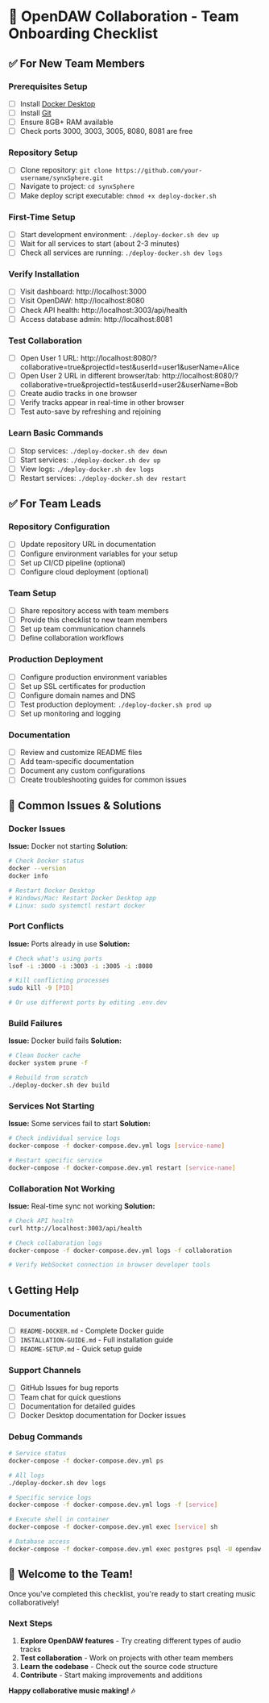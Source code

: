 # 🎵 OpenDAW Collaboration - Team Onboarding Checklist

## ✅ For New Team Members

### Prerequisites Setup
- [ ] Install [Docker Desktop](https://www.docker.com/products/docker-desktop/)
- [ ] Install [Git](https://git-scm.com/)
- [ ] Ensure 8GB+ RAM available
- [ ] Check ports 3000, 3003, 3005, 8080, 8081 are free

### Repository Setup
- [ ] Clone repository: `git clone https://github.com/your-username/synxSphere.git`
- [ ] Navigate to project: `cd synxSphere`
- [ ] Make deploy script executable: `chmod +x deploy-docker.sh`

### First-Time Setup
- [ ] Start development environment: `./deploy-docker.sh dev up`
- [ ] Wait for all services to start (about 2-3 minutes)
- [ ] Check all services are running: `./deploy-docker.sh dev logs`

### Verify Installation
- [ ] Visit dashboard: http://localhost:3000
- [ ] Visit OpenDAW: http://localhost:8080
- [ ] Check API health: http://localhost:3003/api/health
- [ ] Access database admin: http://localhost:8081

### Test Collaboration
- [ ] Open User 1 URL: http://localhost:8080/?collaborative=true&projectId=test&userId=user1&userName=Alice
- [ ] Open User 2 URL in different browser/tab: http://localhost:8080/?collaborative=true&projectId=test&userId=user2&userName=Bob
- [ ] Create audio tracks in one browser
- [ ] Verify tracks appear in real-time in other browser
- [ ] Test auto-save by refreshing and rejoining

### Learn Basic Commands
- [ ] Stop services: `./deploy-docker.sh dev down`
- [ ] Start services: `./deploy-docker.sh dev up`
- [ ] View logs: `./deploy-docker.sh dev logs`
- [ ] Restart services: `./deploy-docker.sh dev restart`

## ✅ For Team Leads

### Repository Configuration
- [ ] Update repository URL in documentation
- [ ] Configure environment variables for your setup
- [ ] Set up CI/CD pipeline (optional)
- [ ] Configure cloud deployment (optional)

### Team Setup
- [ ] Share repository access with team members
- [ ] Provide this checklist to new team members
- [ ] Set up team communication channels
- [ ] Define collaboration workflows

### Production Deployment
- [ ] Configure production environment variables
- [ ] Set up SSL certificates for production
- [ ] Configure domain names and DNS
- [ ] Test production deployment: `./deploy-docker.sh prod up`
- [ ] Set up monitoring and logging

### Documentation
- [ ] Review and customize README files
- [ ] Add team-specific documentation
- [ ] Document any custom configurations
- [ ] Create troubleshooting guides for common issues

## 🐛 Common Issues & Solutions

### Docker Issues
**Issue:** Docker not starting
**Solution:** 
```bash
# Check Docker status
docker --version
docker info

# Restart Docker Desktop
# Windows/Mac: Restart Docker Desktop app
# Linux: sudo systemctl restart docker
```

### Port Conflicts
**Issue:** Ports already in use
**Solution:**
```bash
# Check what's using ports
lsof -i :3000 -i :3003 -i :3005 -i :8080

# Kill conflicting processes
sudo kill -9 [PID]

# Or use different ports by editing .env.dev
```

### Build Failures
**Issue:** Docker build fails
**Solution:**
```bash
# Clean Docker cache
docker system prune -f

# Rebuild from scratch
./deploy-docker.sh dev build
```

### Services Not Starting
**Issue:** Some services fail to start
**Solution:**
```bash
# Check individual service logs
docker-compose -f docker-compose.dev.yml logs [service-name]

# Restart specific service
docker-compose -f docker-compose.dev.yml restart [service-name]
```

### Collaboration Not Working
**Issue:** Real-time sync not working
**Solution:**
```bash
# Check API health
curl http://localhost:3003/api/health

# Check collaboration logs
docker-compose -f docker-compose.dev.yml logs -f collaboration

# Verify WebSocket connection in browser developer tools
```

## 📞 Getting Help

### Documentation
- [ ] `README-DOCKER.md` - Complete Docker guide
- [ ] `INSTALLATION-GUIDE.md` - Full installation guide
- [ ] `README-SETUP.md` - Quick setup guide

### Support Channels
- [ ] GitHub Issues for bug reports
- [ ] Team chat for quick questions
- [ ] Documentation for detailed guides
- [ ] Docker Desktop documentation for Docker issues

### Debug Commands
```bash
# Service status
docker-compose -f docker-compose.dev.yml ps

# All logs
./deploy-docker.sh dev logs

# Specific service logs
docker-compose -f docker-compose.dev.yml logs -f [service]

# Execute shell in container
docker-compose -f docker-compose.dev.yml exec [service] sh

# Database access
docker-compose -f docker-compose.dev.yml exec postgres psql -U opendaw -d opendaw_collab
```

## 🎉 Welcome to the Team!

Once you've completed this checklist, you're ready to start creating music collaboratively!

### Next Steps
1. **Explore OpenDAW features** - Try creating different types of audio tracks
2. **Test collaboration** - Work on projects with other team members
3. **Learn the codebase** - Check out the source code structure
4. **Contribute** - Start making improvements and additions

**Happy collaborative music making! 🎶**
